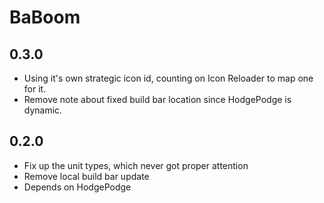 # BaBoom

## 0.3.0

- Using it's own strategic icon id, counting on Icon Reloader to map one for it.
- Remove note about fixed build bar location since HodgePodge is dynamic.

## 0.2.0

- Fix up the unit types, which never got proper attention
- Remove local build bar update
- Depends on HodgePodge
